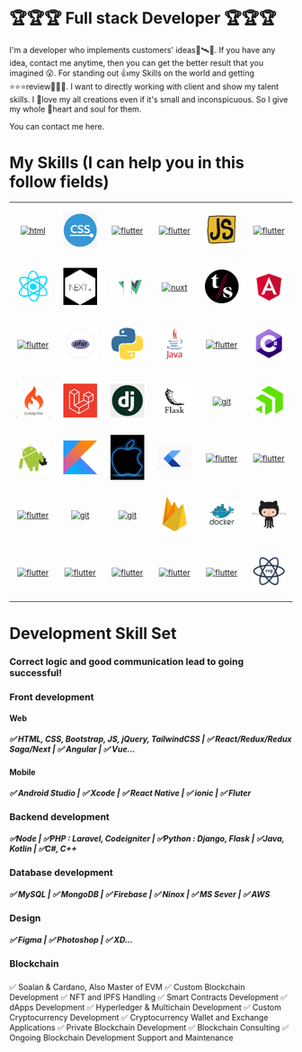 # 🏆🏆🏆 Full stack Developer 🏆🏆🏆

I'm a developer who implements customers' ideas🧐🛰🚀.
If you have any idea, contact me anytime, then you can get the better result that you imagined 😮.
For standing out 👍my Skills on the world and getting ⭐⭐⭐review🥇🥈🥉. I want to directly working with client and show my talent skills.
I 💖love my all creations even if it's small and inconspicuous. So I give my whole 💖heart and soul for them.

You can contact me here.

# My Skills (I can help you in this follow fields)

<table align="center">
    <tbody>
        <tr>
            <td align="center" width="96" height="96">
                <a href="#html">
                    <img src="https://user-images.githubusercontent.com/86986628/166917156-8e41705c-9a45-40c9-91c5-88a9725581ae.svg" width="60" alt="html" style="max-width: 100%;">
                </a>
            </td>
            <td align="center" width="96" height="96">
                <a href="#css">
                    <img src="https://github.com/NikitaRaik/NikitaRaik/raw/main/git%20profile%20icons/css.png" width="60" alt="css" style="max-width: 100%;">
                </a>
            </td>
            <td align="center" width="96" height="96">
                <a href="#Bootstrap">
                    <img src="https://user-images.githubusercontent.com/86986628/166917505-6f3349c8-5c3d-4ac3-9d75-ca46782038c7.svg" width="60" alt="flutter" style="max-width: 100%;">
                </a>
            </td>
            <td align="center" width="96" height="96">
                <a href="#TailwindCSS">
                    <img src="https://user-images.githubusercontent.com/86986628/166917478-d0e00101-bfb3-4f61-99a9-4a3ffc059eed.svg" width="60" alt="flutter" style="max-width: 100%;">
                </a>
            </td>
            <td align="center" width="96" height="96">
                <a href="#javascript">
                    <img src="https://github.com/NikitaRaik/NikitaRaik/raw/main/git%20profile%20icons/javascript.gif" width="60" alt="javascript" style="max-width: 100%;">
                </a>
            </td>
            <td align="center" width="96" height="96">
                <a href="#jQuery">
                    <img src="https://user-images.githubusercontent.com/86986628/166917536-56a29dea-f9f0-449c-a3aa-19962ff21e95.svg" width="60" alt="flutter" style="max-width: 100%;">
                </a>
            </td>
        </tr>
        <tr>
            <td align="center" width="96" height="96">
                <a href="#react">
                    <img src="https://github.com/NikitaRaik/NikitaRaik/raw/main/git%20profile%20icons/react.gif" width="60" alt="react" style="max-width: 100%;">
                </a>
            </td>
            <td align="center" width="96" height="96">
                <a href="#next">
                    <img src="https://github.com/NikitaRaik/NikitaRaik/raw/main/git%20profile%20icons/next.png" width="60" alt="next" style="max-width: 100%;">
                </a>
            </td>
            <td align="center" width="96" height="96">
                <a href="#vue">
                    <img src="https://github.com/NikitaRaik/NikitaRaik/raw/main/git%20profile%20icons/vue1.gif" width="60" alt="vue" style="max-width: 100%;">
                </a>
            </td>
            <td align="center" width="96" height="96">
                <a href="#nuxt">
                    <img src="https://github.com/NikitaRaik/NikitaRaik/raw/main/git%20profile%20icons/nuxt.avif" width="60" alt="nuxt" style="max-width: 100%;">
                </a>
            </td>
            <td align="center" width="96" height="96">
                <a href="#typescript">
                    <img src="https://github.com/NikitaRaik/NikitaRaik/raw/main/git%20profile%20icons/ts.gif" width="60" alt="typescript" style="max-width: 100%;">
                </a>
            </td>
            <td align="center" width="96" height="96">
                <a href="#angular">
                    <img src="https://github.com/NikitaRaik/NikitaRaik/raw/main/git%20profile%20icons/angular.gif" width="60" alt="angular" style="max-width: 100%;">
                </a>
            </td>
        </tr>
        <tr>
            <td align="center" width="96" height="96">
                <a href="#node">
                    <img src="https://user-images.githubusercontent.com/86986628/166917450-ffa74495-fbca-4035-9a26-b5ce5cb4737b.svg" width="60" alt="flutter" style="max-width: 100%;">
                </a>
            </td>
            <td align="center" width="96" height="96">
                <a href="#php">
                    <img src="https://github.com/NikitaRaik/NikitaRaik/raw/main/git%20profile%20icons/php.gif" width="60" alt="php" style="max-width: 100%;">
                </a>
            </td>
            <td align="center" width="96" height="96">
                <a href="#python">
                    <img src="https://github.com/NikitaRaik/NikitaRaik/raw/main/git%20profile%20icons/python.gif" width="60" alt="python" style="max-width: 100%;">
                </a>
            </td>
            <td align="center" width="96" height="96">
                <a href="#Java">
                    <img src="https://github.com/NikitaRaik/NikitaRaik/raw/main/git%20profile%20icons/java.gif" width="60" alt="Java" style="max-width: 100%;">
                </a>
            </td>
            <td align="center" width="96" height="96">
                <a href="#C++">
                    <img src="https://user-images.githubusercontent.com/86986628/166917507-ef0f9853-8cf3-4c2c-8144-7ca820a6f81a.svg" width="60" alt="flutter" style="max-width: 100%;">
                </a>
            </td>
            <td align="center" width="96" height="96">
                <a href="#c#">
                    <img src="https://github.com/NikitaRaik/NikitaRaik/raw/main/git%20profile%20icons/csharp.png" width="60" alt="c#" style="max-width: 100%;">
                </a>
            </td>
        </tr>
        <tr>
            <td align="center" width="96" height="96">
                <a href="#codeigniter">
                    <img src="https://github.com/NikitaRaik/NikitaRaik/raw/main/git%20profile%20icons/codeigniter.png" width="60" alt="codeigniter" style="max-width: 100%;">
                </a>
            </td>
            <td align="center" width="96" height="96">
                <a href="#laravel">
                    <img src="https://github.com/NikitaRaik/NikitaRaik/raw/main/git%20profile%20icons/laravel.jpeg" width="60" alt="laravel" style="max-width: 100%;">
                </a>
            </td>
            <td align="center" width="96" height="96">
                <a href="#django">
                    <img src="https://github.com/NikitaRaik/NikitaRaik/raw/main/git%20profile%20icons/django.png" width="60" alt="django" style="max-width: 100%;">
                </a>
            </td>
            <td align="center" width="96" height="96">
                <a href="#flask">
                    <img src="https://github.com/NikitaRaik/NikitaRaik/raw/main/git%20profile%20icons/flask.png" width="60" alt="flask" style="max-width: 100%;">
                </a>
            </td>
            <td align="center" width="96" height="96">
                <a href="#Meteor">
                    <img src="https://user-images.githubusercontent.com/86986628/166917541-b49543ba-a527-4ea7-8b4f-7e1618f560e2.svg" width="60" alt="git" style="max-width: 100%;">
                </a>
            </td>
            <td align="center" width="96" height="96">
                <a href="#kendo">
                    <img src="https://github.com/NikitaRaik/NikitaRaik/raw/main/git%20profile%20icons/kendo.webp" width="60" alt="kendo" style="max-width: 100%;">
                </a>
            </td>
        </tr>
        <tr>
            <td align="center" width="96" height="96">
                <a href="#android">
                    <img src="https://github.com/NikitaRaik/NikitaRaik/raw/main/git%20profile%20icons/android.gif" width="60" alt="android" style="max-width: 100%;">
                </a>
            </td>
            <td align="center" width="96" height="96">
                <a href="#kotlin">
                    <img src="https://github.com/NikitaRaik/NikitaRaik/raw/main/git%20profile%20icons/Kotlin.jfif" width="60" alt="kotlin" style="max-width: 100%;">
                </a>
            </td>
            <td align="center" width="96" height="96">
                <a href="#iOS">
                    <img src="https://github.com/NikitaRaik/NikitaRaik/raw/main/git%20profile%20icons/apple.gif" width="60" alt="iOS" style="max-width: 100%;">
                </a>
            </td>
            <td align="center" width="96" height="96">
                <a href="#flutter">
                    <img src="https://github.com/NikitaRaik/NikitaRaik/raw/main/git%20profile%20icons/flutter.gif" width="60" alt="flutter" style="max-width: 100%;">
                </a>
            </td>
            <td align="center" width="96" height="96">
                <a href="#Xcode">
                    <img src="https://user-images.githubusercontent.com/86986628/166917501-936a1fe5-fae1-4fd7-95e1-b811bfa8cc45.svg" width="60" alt="flutter" style="max-width: 100%;">
                </a>
            </td>
            <td align="center" width="96" height="96">
                <a href="#VScode">
                    <img src="https://user-images.githubusercontent.com/86986628/166917486-146d3393-a4a6-470f-be1e-0791516d422d.svg" width="60" alt="flutter" style="max-width: 100%;">
                </a>
            </td>
        </tr>
        <tr>
            <td align="center" width="96" height="96">
                <a href="#DB">
                    <img src="https://user-images.githubusercontent.com/86986628/166917516-515e9444-4f7b-4268-8965-9d1b13eeb273.svg" width="60" alt="flutter" style="max-width: 100%;">
                </a>
            </td>
            <td align="center" width="96" height="96">
                <a href="#MongoDB">
                    <img src="https://user-images.githubusercontent.com/86986628/166917547-8d735b7d-54ed-4b79-8f4f-b97ff9d55630.svg" width="60" alt="git" style="max-width: 100%;">
                </a>
            </td>
            <td align="center" width="96" height="96">
                <a href="#MySQL">
                    <img src="https://user-images.githubusercontent.com/86986628/166917553-eccece2f-4ad0-4cb1-aa24-01fa956999ec.svg" width="60" alt="git" style="max-width: 100%;">
                </a>
            </td>
            <td align="center" width="96" height="96">
                <a href="#firebase">
                    <img src="https://github.com/NikitaRaik/NikitaRaik/raw/main/git%20profile%20icons/firebase.webp" width="60" alt="firebase" style="max-width: 100%;">
                </a>
            </td>
            <td align="center" width="96" height="96">
                <a href="#docker">
                    <img src="https://github.com/NikitaRaik/NikitaRaik/raw/main/git%20profile%20icons/docker.png" width="60" alt="docker" style="max-width: 100%;">
                </a>
            </td>
            <td align="center" width="96" height="96">
                <a href="#git">
                    <img src="https://github.com/NikitaRaik/NikitaRaik/raw/main/git%20profile%20icons/git.gif" width="60" alt="git" style="max-width: 100%;">
                </a>
            </td>
        </tr>
        <tr>
            <td align="center" width="96" height="96">
                <a href="#API">
                    <img src="https://user-images.githubusercontent.com/86986628/166917497-0163fb95-e238-47f3-b9bb-9b66b70da0bd.svg" width="60" alt="flutter" style="max-width: 100%;">
                </a>
            </td>
            <td align="center" width="96" height="96">
                <a href="#PayPal">
                    <img src="https://user-images.githubusercontent.com/86986628/166917456-dc0e14b7-8397-4d92-b671-cd0ca44fba80.svg" width="60" alt="flutter" style="max-width: 100%;">
                </a>
            </td>
            <td align="center" width="96" height="96">
                <a href="#Stripe">
                    <img src="https://user-images.githubusercontent.com/86986628/166917469-dd9db3c6-19e8-4fe9-8f85-7b16c1d64fad.svg" width="60" alt="flutter" style="max-width: 100%;">
                </a>
            </td>
            <td align="center" width="96" height="96">
                <a href="#AWS">
                    <img src="https://user-images.githubusercontent.com/86986628/166917503-65300634-43fe-42c6-b99b-d05fd62751bf.svg" width="60" alt="flutter" style="max-width: 100%;">
                </a>
            </td>
            <td align="center" width="96" height="96">
                <a href="#Cpanel">
                    <img src="https://user-images.githubusercontent.com/86986628/166917513-e33ac99a-a28f-4539-9063-1b86bd197517.svg" width="60" alt="flutter" style="max-width: 100%;">
                </a>
            </td>
            <td align="center" width="96" height="96">
                <a href="#svg">
                    <img src="https://github.com/NikitaRaik/NikitaRaik/raw/main/git%20profile%20icons/svg.gif" width="60" alt="svg" style="max-width: 100%;">
                </a>
            </td>
        </tr>
    </tbody>
</table>

# Development Skill Set

### Correct logic and good communication lead to going successful!

### Front development

#### Web
##### ✅ HTML, CSS, Bootstrap, JS, jQuery, TailwindCSS | ✅ React/Redux/Redux Saga/Next | ✅ Angular | ✅ Vue...

#### Mobile
##### ✅ Android Studio | ✅ Xcode | ✅ React Native | ✅ ionic | ✅ Fluter

### Backend development

##### ✅Node | ✅PHP : Laravel, Codeigniter | ✅Python : Django, Flask | ✅Java, Kotlin  | ✅C#, C++

### Database development

##### ✅ MySQL | ✅ MongoDB | ✅ Firebase | ✅ Ninox | ✅ MS Sever | ✅ AWS

### Design

##### ✅ Figma | ✅ Photoshop | ✅ XD...

### Blockchain

#####
✅ Soalan & Cardano, Also Master of EVM
✅ Custom Blockchain Development
✅ NFT and IPFS Handling
✅ Smart Contracts Development
✅ dApps Development
✅ Hyperledger & Multichain Development
✅ Custom Cryptocurrency Development
✅ Cryptocurrency Wallet and Exchange Applications
✅ Private Blockchain Development
✅ Blockchain Consulting
✅ Ongoing Blockchain Development Support and Maintenance
